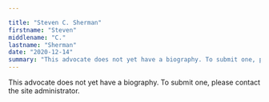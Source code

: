 ```yaml
---

title: "Steven C. Sherman"
firstname: "Steven"
middlename: "C."
lastname: "Sherman"
date: "2020-12-14"
summary: "This advocate does not yet have a biography. To submit one, please contact the site administrator."
---
```

This advocate does not yet have a biography. To submit one, please contact the site administrator.


